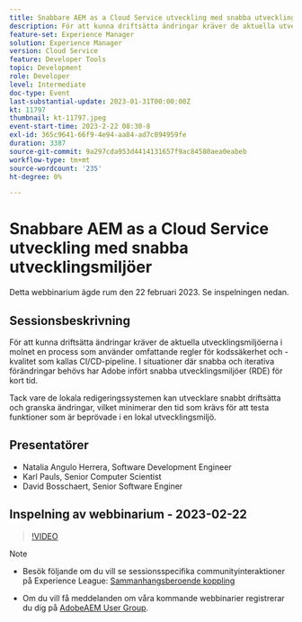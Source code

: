 ```yaml
---
title: Snabbare AEM as a Cloud Service utveckling med snabba utvecklingsmiljöer
description: För att kunna driftsätta ändringar kräver de aktuella utvecklingsmiljöerna i molnet en process som använder omfattande regler för kodssäkerhet och -kvalitet som kallas CI/CD-pipeline. I situationer där snabba och iterativa förändringar behövs har Adobe infört snabba utvecklingsmiljöer (RDE för kort).Med RDE kan utvecklare snabbt driftsätta och granska ändringar och minimera tiden för att testa funktioner som är bevisade att fungera i en lokal utvecklingsmiljö.
feature-set: Experience Manager
solution: Experience Manager
version: Cloud Service
feature: Developer Tools
topic: Development
role: Developer
level: Intermediate
doc-type: Event
last-substantial-update: 2023-01-31T00:00:00Z
kt: 11797
thumbnail: kt-11797.jpeg
event-start-time: 2023-2-22 08:30-8
exl-id: 365c9641-66f9-4e94-aa84-ad7c894959fe
duration: 3387
source-git-commit: 9a297cda953d4414131657f9ac84580aea0eabeb
workflow-type: tm+mt
source-wordcount: '235'
ht-degree: 0%

---
```


# Snabbare AEM as a Cloud Service utveckling med snabba utvecklingsmiljöer

Detta webbinarium ägde rum den 22 februari 2023. Se inspelningen nedan.

## Sessionsbeskrivning

För att kunna driftsätta ändringar kräver de aktuella utvecklingsmiljöerna i molnet en process som använder omfattande regler för kodssäkerhet och -kvalitet som kallas CI/CD-pipeline. I situationer där snabba och iterativa förändringar behövs har Adobe infört snabba utvecklingsmiljöer (RDE) för kort tid.

Tack vare de lokala redigeringssystemen kan utvecklare snabbt driftsätta och granska ändringar, vilket minimerar den tid som krävs för att testa funktioner som är beprövade i en lokal utvecklingsmiljö.

## Presentatörer

* Natalia Angulo Herrera, Software Development Engineer
* Karl Pauls, Senior Computer Scientist
* David Bosschaert, Senior Software Enginer

## Inspelning av webbinarium - 2023-02-22

>[!VIDEO](https://video.tv.adobe.com/v/3415876)

>[!NOTE]
>
>* Besök följande om du vill se sessionsspecifika communityinteraktioner på Experience League: [Sammanhangsberoende koppling](http://bit.ly/3x1Cl8x)
>
>* Om du vill få meddelanden om våra kommande webbinarier registrerar du dig på [AdobeAEM User Group](https://aem-augs.adobe.com/).
